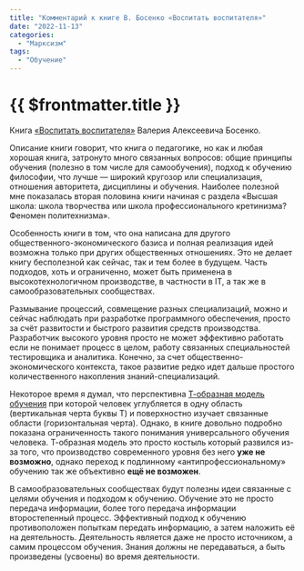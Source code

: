 ```yaml
---
title: "Комментарий к книге В. Босенко «Воспитать воспитателя»"
date: "2022-11-13"
categories:
  - "Марксизм"
tags:
  - "Обучение"
---
```


# {{ $frontmatter.title }}

Книга [«Воспитать воспитателя»](http://propaganda-journal.net/bibl/bosenko_Vospitat_vospitatelya.html) Валерия Алексеевича Босенко.

Описание книги говорит, что книга о педагогике, но как и любая хорошая книга, затронуто много связанных вопросов: общие принципы обучения (полезно в том числе для самообучения), подход к обучению философии, что лучше — широкий кругозор или специализация, отношения авторитета, дисциплины и обучения. Наиболее полезной мне показалась вторая половина книги начиная с раздела «Высшая школа: школа творчества или школа профессионального кретинизма? Феномен политехнизма».

Особенность книги в том, что она написана для другого общественного-экономического базиса и полная реализация идей возможна только при других общественных отношениях. Это не делает книгу бесполезной как сейчас, так и тем более в будущем. Часть подходов, хоть и ограниченно, может быть применена в высокотехнологичном производстве, в частности в IT, а так же в самообразовательных сообществах.

Размывание процессий, совмещение разных специализаций, можно и сейчас наблюдать при разработке программного обеспечения, просто за счёт развитости и быстрого развития средств производства. Разработчик высокого уровня просто не может эффективно работать если не понимает процесс в целом, работу связанных специальностей тестировщика и аналитика. Конечно, за счет общественно-экономического контекста, такое развитие редко идет дальше простого количественного накопления знаний-специализаций.

Некоторое время я думал, что перспективна [Т-образная модель обучения](https://en.wikipedia.org/wiki/T-shaped_skills) при которой человек углубляется в одну область (вертикальная черта буквы Т) и поверхностно изучает связанные области (горизонтальная черта). Однако, в книге довольно подробно показана ограниченность такого понимания универсального обучения человека. Т-образная модель это просто костыль который развился из-за того, что производство современного уровня без него **уже не возможно**, однако переход к подлинному «антипрофессиональному» обучению так же объективно **ещё не возможен**.

В самообразовательных сообществах будут полезны идеи связанные с целями обучения и подходом к обучению. Обучение это не просто передача информации, более того передача информации второстепенный процесс. Эффективный подход к обучению противоположен попыткам передать информацию, а затем наложить её на деятельность. Деятельность является даже не просто источником, а самим процессом обучения. Знания должны не передаваться, а быть произведены (усвоены) во время деятельности.

